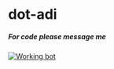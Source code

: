 # dot-adi

##### For code please message me


[![Working bot](https://cdn.discordapp.com/attachments/439654475020369922/454915788416221184/dotadsetup.PNG)](https://streamable.com/123hn)
